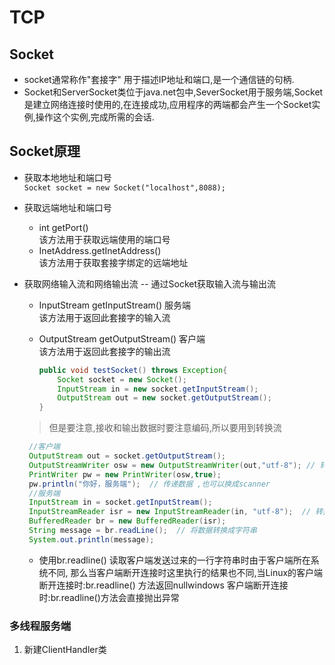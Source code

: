 # TCP

## Socket
 - socket通常称作"套接字" 用于描述IP地址和端口,是一个通信链的句柄.
 - Socket和ServerSocket类位于java.net包中,SeverSocket用于服务端,Socket是建立网络连接时使用的,在连接成功,应用程序的两端都会产生一个Socket实例,操作这个实例,完成所需的会话.
 ## Socket原理

 - 获取本地地址和端口号   
  `Socket socket = new Socket("localhost",8088);`

 - 获取远端地址和端口号
    - int getPort()  
     该方法用于获取远端使用的端口号
    - InetAddress.getInetAddress()   
     该方法用于获取套接字绑定的远端地址

 - 获取网络输入流和网络输出流 -- 通过Socket获取输入流与输出流
    - InputStream getInputStream()   服务端   
      该方法用于返回此套接字的输入流
    - OutputStream getOutputStream()   客户端  
      该方法用于返回此套接字的输出流

      ```java
      public void testSocket() throws Exception{
          Socket socket = new Socket();
          InputStream in = new socket.getInputStream();
          OutputStream out = new socket.getOutputStream();
      }
      ```
    > 但是要注意,接收和输出数据时要注意编码,所以要用到转换流
    > 
    ```java
     //客户端
     OutputStream out = socket.getOutputStream();
     OutputStreamWriter osw = new OutputStreamWriter(out,"utf-8"); // 转换流,utf-8编码传
     PrintWriter pw = new PrintWriter(osw,true);
     pw.println("你好，服务端");  // 传递数据 ,也可以换成scanner
     //服务端
     InputStream in = socket.getInputStream();
     InputStreamReader isr = new InputStreamReader(in, "utf-8");  // 转换流
     BufferedReader br = new BufferedReader(isr);
     String message = br.readLine();  // 将数据转换成字符串
     System.out.println(message);
     ```

     * 使用br.readline() 读取客户端发送过来的一行字符串时由于客户端所在系统不同,
     那么当客户端断开连接时这里执行的结果也不同,当Linux的客户端断开连接时:br.readline()
     方法返回nullwindows 客户端断开连接时:br.readline()方法会直接抛出异常


 ### 多线程服务端
  1. 新建ClientHandler类
